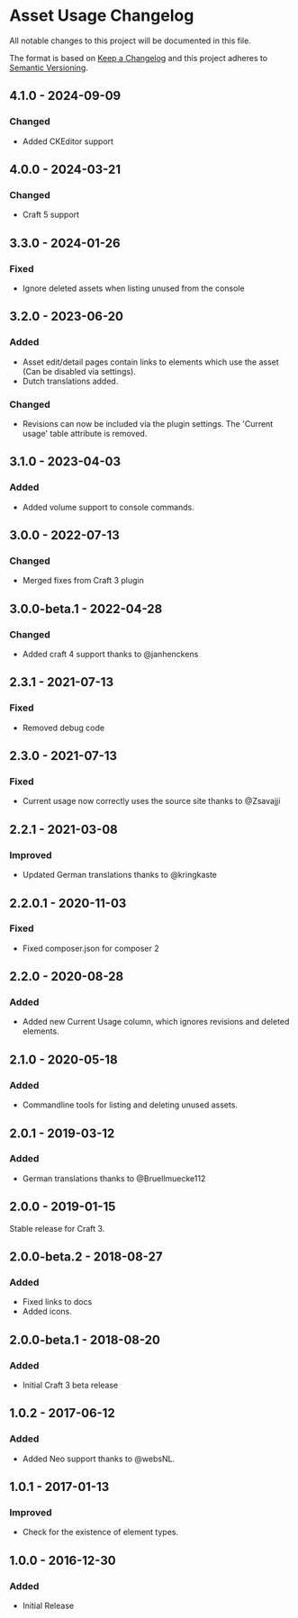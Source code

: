 # Asset Usage Changelog

All notable changes to this project will be documented in this file.

The format is based on [Keep a Changelog](http://keepachangelog.com/) and this project adheres to [Semantic Versioning](http://semver.org/).

## 4.1.0 - 2024-09-09

### Changed

- Added CKEditor support

## 4.0.0 - 2024-03-21

### Changed

- Craft 5 support

## 3.3.0 - 2024-01-26

### Fixed

- Ignore deleted assets when listing unused from the console

## 3.2.0 - 2023-06-20

### Added

- Asset edit/detail pages contain links to elements which use the asset (Can be disabled via settings).
- Dutch translations added.

### Changed

- Revisions can now be included via the plugin settings. The 'Current usage' table attribute is removed.

## 3.1.0 - 2023-04-03

### Added

- Added volume support to console commands.

## 3.0.0 - 2022-07-13

### Changed

- Merged fixes from Craft 3 plugin

## 3.0.0-beta.1 - 2022-04-28

### Changed

- Added craft 4 support thanks to @janhenckens

## 2.3.1 - 2021-07-13

### Fixed

- Removed debug code

## 2.3.0 - 2021-07-13

### Fixed

- Current usage now correctly uses the source site thanks to @Zsavajji

## 2.2.1 - 2021-03-08

### Improved

- Updated German translations thanks to @kringkaste

## 2.2.0.1 - 2020-11-03

### Fixed

- Fixed composer.json for composer 2

## 2.2.0 - 2020-08-28

### Added

- Added new Current Usage column, which ignores revisions and deleted elements.

## 2.1.0 - 2020-05-18

### Added

- Commandline tools for listing and deleting unused assets.

## 2.0.1 - 2019-03-12

### Added

- German translations thanks to @Bruellmuecke112

## 2.0.0 - 2019-01-15

Stable release for Craft 3.

## 2.0.0-beta.2 - 2018-08-27

### Added

- Fixed links to docs
- Added icons.

## 2.0.0-beta.1 - 2018-08-20

### Added

- Initial Craft 3 beta release

## 1.0.2 - 2017-06-12

### Added

- Added Neo support thanks to @websNL.

## 1.0.1 - 2017-01-13

### Improved

- Check for the existence of element types.

## 1.0.0 - 2016-12-30

### Added

- Initial Release
